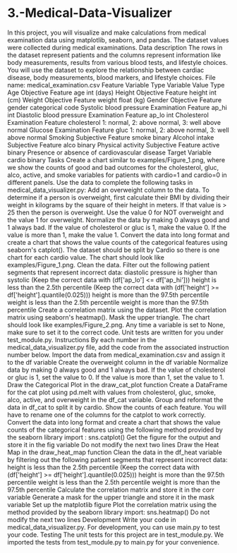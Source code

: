 # 3.-Medical-Data-Visualizer
 In this project, you will visualize and make calculations from medical examination data using matplotlib, seaborn, and pandas. The dataset values were collected during medical examinations.  Data description The rows in the dataset represent patients and the columns represent information like body measurements, results from various blood tests, and lifestyle choices. You will use the dataset to explore the relationship between cardiac disease, body measurements, blood markers, and lifestyle choices.  File name: medical_examination.csv  Feature	Variable Type	Variable	Value Type Age	Objective Feature	age	int (days) Height	Objective Feature	height	int (cm) Weight	Objective Feature	weight	float (kg) Gender	Objective Feature	gender	categorical code Systolic blood pressure	Examination Feature	ap_hi	int Diastolic blood pressure	Examination Feature	ap_lo	int Cholesterol	Examination Feature	cholesterol	1: normal, 2: above normal, 3: well above normal Glucose	Examination Feature	gluc	1: normal, 2: above normal, 3: well above normal Smoking	Subjective Feature	smoke	binary Alcohol intake	Subjective Feature	alco	binary Physical activity	Subjective Feature	active	binary Presence or absence of cardiovascular disease	Target Variable	cardio	binary Tasks Create a chart similar to examples/Figure_1.png, where we show the counts of good and bad outcomes for the cholesterol, gluc, alco, active, and smoke variables for patients with cardio=1 and cardio=0 in different panels.  Use the data to complete the following tasks in medical_data_visualizer.py:  Add an overweight column to the data. To determine if a person is overweight, first calculate their BMI by dividing their weight in kilograms by the square of their height in meters. If that value is > 25 then the person is overweight. Use the value 0 for NOT overweight and the value 1 for overweight. Normalize the data by making 0 always good and 1 always bad. If the value of cholesterol or gluc is 1, make the value 0. If the value is more than 1, make the value 1. Convert the data into long format and create a chart that shows the value counts of the categorical features using seaborn's catplot(). The dataset should be split by Cardio so there is one chart for each cardio value. The chart should look like examples/Figure_1.png. Clean the data. Filter out the following patient segments that represent incorrect data: diastolic pressure is higher than systolic (Keep the correct data with (df['ap_lo'] <= df['ap_hi'])) height is less than the 2.5th percentile (Keep the correct data with (df['height'] >= df['height'].quantile(0.025))) height is more than the 97.5th percentile weight is less than the 2.5th percentile weight is more than the 97.5th percentile Create a correlation matrix using the dataset. Plot the correlation matrix using seaborn's heatmap(). Mask the upper triangle. The chart should look like examples/Figure_2.png. Any time a variable is set to None, make sure to set it to the correct code.  Unit tests are written for you under test_module.py.  Instructions By each number in the medical_data_visualizer.py file, add the code from the associated instruction number below.  Import the data from medical_examination.csv and assign it to the df variable Create the overweight column in the df variable Normalize data by making 0 always good and 1 always bad. If the value of cholesterol or gluc is 1, set the value to 0. If the value is more than 1, set the value to 1. Draw the Categorical Plot in the draw_cat_plot function Create a DataFrame for the cat plot using pd.melt with values from cholesterol, gluc, smoke, alco, active, and overweight in the df_cat variable. Group and reformat the data in df_cat to split it by cardio. Show the counts of each feature. You will have to rename one of the columns for the catplot to work correctly. Convert the data into long format and create a chart that shows the value counts of the categorical features using the following method provided by the seaborn library import : sns.catplot() Get the figure for the output and store it in the fig variable Do not modify the next two lines Draw the Heat Map in the draw_heat_map function Clean the data in the df_heat variable by filtering out the following patient segments that represent incorrect data: height is less than the 2.5th percentile (Keep the correct data with (df['height'] >= df['height'].quantile(0.025))) height is more than the 97.5th percentile weight is less than the 2.5th percentile weight is more than the 97.5th percentile Calculate the correlation matrix and store it in the corr variable Generate a mask for the upper triangle and store it in the mask variable Set up the matplotlib figure Plot the correlation matrix using the method provided by the seaborn library import: sns.heatmap() Do not modify the next two lines Development Write your code in medical_data_visualizer.py. For development, you can use main.py to test your code.  Testing The unit tests for this project are in test_module.py. We imported the tests from test_module.py to main.py for your convenience.
